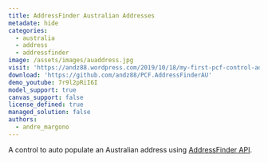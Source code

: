 ```yaml
---
title: AddressFinder Australian Addresses
metadate: hide
categories:
  - australia
  - address
  - addressfinder
image: /assets/images/auaddress.jpg
visit: 'https://andz88.wordpress.com/2019/10/18/my-first-pcf-control-addressfinder-australian-addresses/'
download: 'https://github.com/andz88/PCF.AddressFinderAU'
demo_youtube: 7r9l2pRiI6I
model_support: true
canvas_support: false
license_defined: true
managed_solution: false
authors:
  - andre_margono
---
```

A control to auto populate an Australian address using <a target="_blank" href="https://addressfinder.com.au/">AddressFinder API</a>.
